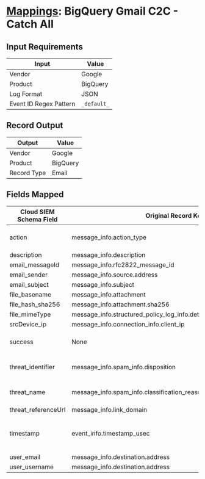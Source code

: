 # [Mappings](README.md): BigQuery Gmail C2C - Catch All

## Input Requirements

|Input|Value|
|-----|-----|
|Vendor|Google|
|Product|BigQuery|
|Log Format|JSON|
|Event ID Regex Pattern|`_default_`|

## Record Output

|Output|Value|
|------|-----|
|Vendor|Google|
|Product|BigQuery|
|Record Type|Email|

## Fields Mapped

|Cloud SIEM Schema Field|Original Record Key|Notes|
|-----------------------|-------------------|-----|
|action|message_info.action_type|This is a lookup field. More info to come in the catalog later...|
|description|message_info.description||
|email_messageId|message_info.rfc2822_message_id||
|email_sender|message_info.source.address||
|email_subject|message_info.subject||
|file_basename|message_info.attachment||
|file_hash_sha256|message_info.attachment.sha256||
|file_mimeType|message_info.structured_policy_log_info.detected_file_types.mime_type||
|srcDevice_ip|message_info.connection_info.client_ip||
|success|None|The static text `true` is populated in this schema field.|
|threat_identifier|message_info.spam_info.disposition|This is a lookup field. More info to come in the catalog later...|
|threat_name|message_info.spam_info.classification_reason|This is a lookup field. More info to come in the catalog later...|
|threat_referenceUrl|message_info.link_domain||
|timestamp|event_info.timestamp_usec|We expect the orginal record value of `event_info.timestamp_usec` is in the format `yyyy-MM-dd'T'HH:mm:ss.SSSZ`|
|user_email|message_info.destination.address||
|user_username|message_info.destination.address||

